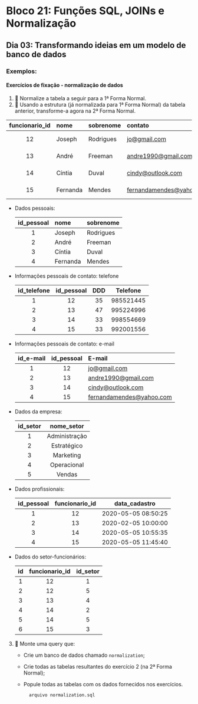 # Bloco 21: Funções SQL, JOINs e Normalização

## Dia 03: Transformando ideias em um modelo de banco de dados

### Exemplos:

#### Exercícios de fixação - normalização de dados

1. 🚀 Normalize a tabela a seguir para a 1ª Forma Normal.
2. 🚀 Usando a estrutura (já normalizada para 1ª Forma Normal) da tabela anterior, transforme-a agora na 2ª Forma Normal.


| funcionario_id | nome     | sobrenome | contato                  | contato         | data_cadastro          | setor                 |
|:--------------:|:---------|:----------|:-------------------------|:---------------:|:----------------------:|:---------------------:|
| 12             | Joseph   | Rodrigues | jo@gmail.com             | (35)998552-1445 | 2020-05-05 08:50:25    | Administração, Vendas |
| 13             | André    | Freeman   | andre1990@gmail.com      | (47)99522-4996  | 5 de Fevereiro de 2020 | Operacional           |
| 14             | Cíntia   | Duval     | cindy@outlook.com        | (33)99855-4669  | 2020-05-05 10:55:35    | Estratégico, Vendas   |
| 15             | Fernanda | Mendes    | fernandamendes@yahoo.com | (33)99200-1556  | 2020-05-05 11:45:40    | Marketing             |

  * Dados pessoais:

      | id_pessoal | nome     | sobrenome |
      |:----------:|:---------|:----------|
      |      1     | Joseph   | Rodrigues |
      |      2     | André    | Freeman   |
      |      3     | Cíntia   | Duval     |
      |      4     | Fernanda | Mendes    |

  * Informações pessoais de contato: telefone

      | id_telefone | id_pessoal | DDD | Telefone  |
      |:-----------:|:----------:|:---:|:---------:|
      |      1      | 12         | 35  | 985521445 |
      |      2      | 13         | 47  | 995224996 |
      |      3      | 14         | 33  | 998554669 |
      |      4      | 15         | 33  | 992001556 |

  * Informações pessoais de contato: e-mail

      | id_e-mail | id_pessoal | E-mail                   |
      |:---------:|:----------:|:-------------------------|
      |      1    | 12         | jo@gmail.com             |
      |      2    | 13         | andre1990@gmail.com      |
      |      3    | 14         | cindy@outlook.com        |
      |      4    | 15         | fernandamendes@yahoo.com |

  * Dados da empresa:

      | id_setor | nome_setor    |
      |:--------:|:-------------:|
      |     1    | Administração |
      |     2    | Estratégico   |
      |     3    | Marketing     |
      |     4    | Operacional   |
      |     5    | Vendas        |


  * Dados profissionais:

      | id_pessoal |funcionario_id |	data_cadastro       |
      |:----------:|:-------------:|:--------------------:|
      |      1     |      12       |	2020-05-05 08:50:25 |
      |      2     |      13       |	2020-02-05 10:00:00 |
      |      3     |      14       |	2020-05-05 10:55:35 |
      |      4     |      15       |	2020-05-05 11:45:40 |

  * Dados do setor-funcionários:

      | id | funcionario_id | id_setor |
      |:--:|:--------------:|:--------:|
      |  1 |        12      |    1     |
      |  2 |        12      |    5     |
      |  3 |        13      |    4     |
      |  4 |        14      |    2     |
      |  5 |        14      |    5     |
      |  6 |        15      |    3     |

3. 🚀 Monte uma query que:
    * Crie um banco de dados chamado `normalization`;
    * Crie todas as tabelas resultantes do exercício 2 (na 2ª Forma Normal);
    * Popule todas as tabelas com os dados fornecidos nos exercícios.

            arquivo normalization.sql
